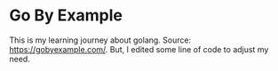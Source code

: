 # Go By Example
This is my learning journey about golang.
Source: https://gobyexample.com/.
But, I edited some line of code to adjust my need.